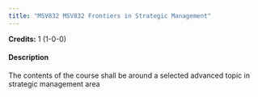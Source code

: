 ```yaml
---
title: "MSV832 MSV832 Frontiers in Strategic Management"
---
```

**Credits:** 1 (1-0-0)

#### Description
The contents of the course shall be around a selected advanced topic in strategic management area